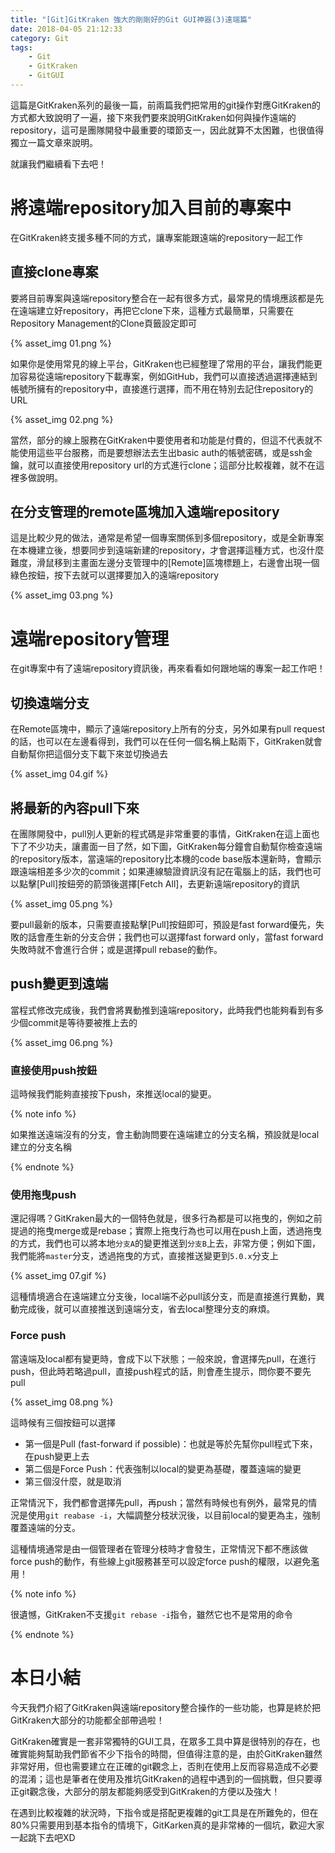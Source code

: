 ```yaml
---
title: "[Git]GitKraken 強大的剛剛好的Git GUI神器(3)遠端篇"
date: 2018-04-05 21:12:33
category: Git
tags:
	- Git
	- GitKraken
	- GitGUI
---
```


這篇是GitKraken系列的最後一篇，前兩篇我們把常用的git操作對應GitKraken的方式都大致說明了一遍，接下來我們要來說明GitKraken如何與操作遠端的repository，這可是團隊開發中最重要的環節支一，因此就算不太困難，也很值得獨立一篇文章來說明。

就讓我們繼續看下去吧！

<!-- more -->

# 將遠端repository加入目前的專案中

在GitKraken終支援多種不同的方式，讓專案能跟遠端的repository一起工作

## 直接clone專案

要將目前專案與遠端repository整合在一起有很多方式，最常見的情境應該都是先在遠端建立好repository，再把它clone下來，這種方式最簡單，只需要在Repository Management的Clone頁籤設定即可

{% asset_img 01.png %}

如果你是使用常見的線上平台，GitKraken也已經整理了常用的平台，讓我們能更加容易從遠端repository下載專案，例如GitHub，我們可以直接透過選擇連結到帳號所擁有的repository中，直接進行選擇，而不用在特別去記住repository的URL

{% asset_img 02.png %}

當然，部分的線上服務在GitKraken中要使用者和功能是付費的，但這不代表就不能使用這些平台服務，而是要想辦法去生出basic auth的帳號密碼，或是ssh金鑰，就可以直接使用repository url的方式進行clone；這部分比較複雜，就不在這裡多做說明。

## 在分支管理的remote區塊加入遠端repository

這是比較少見的做法，通常是希望一個專案關係到多個repository，或是全新專案在本機建立後，想要同步到遠端新建的repository，才會選擇這種方式，也沒什麼難度，滑鼠移到主畫面左邊分支管理中的[Remote]區塊標題上，右邊會出現一個綠色按鈕，按下去就可以選擇要加入的遠端repository

{% asset_img 03.png %}

# 遠端repository管理

在git專案中有了遠端repository資訊後，再來看看如何跟地端的專案一起工作吧！

## 切換遠端分支

在Remote區塊中，顯示了遠端repository上所有的分支，另外如果有pull request的話，也可以在左邊看得到，我們可以在任何一個名稱上點兩下，GitKraken就會自動幫你把這個分支下載下來並切換過去

{% asset_img 04.gif %}

## 將最新的內容pull下來

在團隊開發中，pull別人更新的程式碼是非常重要的事情，GitKraken在這上面也下了不少功夫，讓畫面一目了然，如下圖，GitKraken每分鐘會自動幫你檢查遠端的repository版本，當遠端的repository比本機的code base版本還新時，會顯示跟遠端相差多少次的commit；如果連線驗證資訊沒有記在電腦上的話，我們也可以點擊[Pull]按鈕旁的箭頭後選擇[Fetch All]，去更新遠端repository的資訊

{% asset_img 05.png %}

要pull最新的版本，只需要直接點擊[Pull]按鈕即可，預設是fast forward優先，失敗的話會產生新的分支合併；我們也可以選擇fast forward only，當fast forward失敗時就不會進行合併；或是選擇pull rebase的動作。

## push變更到遠端

當程式修改完成後，我們會將異動推到遠端repository，此時我們也能夠看到有多少個commit是等待要被推上去的

{% asset_img 06.png %}

### 直接使用push按鈕

這時候我們能夠直接按下push，來推送local的變更。

{% note info %}

如果推送遠端沒有的分支，會主動詢問要在遠端建立的分支名稱，預設就是local建立的分支名稱

{% endnote %}

### 使用拖曳push

還記得嗎？GitKraken最大的一個特色就是，很多行為都是可以拖曳的，例如之前提過的拖曳merge或是rebase；實際上拖曳行為也可以用在push上面，透過拖曳的方式，我們也可以將本地`分支A`的變更推送到`分支B`上去，非常方便；例如下圖，我們能將`master`分支，透過拖曳的方式，直接推送變更到`5.0.x`分支上

{% asset_img 07.gif %}

這種情境適合在遠端建立分支後，local端不必pull該分支，而是直接進行異動，異動完成後，就可以直接推送到遠端分支，省去local整理分支的麻煩。

### Force push

當遠端及local都有變更時，會成下以下狀態；一般來說，會選擇先pull，在進行push，但此時若略過pull，直接push程式的話，則會產生提示，問你要不要先pull

{% asset_img 08.png %}

這時候有三個按鈕可以選擇

-   第一個是Pull (fast-forward if possible)：也就是等於先幫你pull程式下來，在push變更上去
-   第二個是Force Push：代表強制以local的變更為基礎，覆蓋遠端的變更
-   第三個沒什麼，就是取消

正常情況下，我們都會選擇先pull，再push；當然有時候也有例外，最常見的情況是使用`git reabase -i`，大幅調整分枝狀況後，以目前local的變更為主，強制覆蓋遠端的分支。

這種情境通常是由一個管理者在管理分枝時才會發生，正常情況下都不應該做force push的動作，有些線上git服務甚至可以設定force push的權限，以避免濫用！

{% note info %}

很遺憾，GitKraken不支援`git rebase -i`指令，雖然它也不是常用的命令

{% endnote %}

# 本日小結

今天我們介紹了GitKraken與遠端repository整合操作的一些功能，也算是終於把GitKraken大部分的功能都全部帶過啦！

GitKraken確實是一套非常獨特的GUI工具，在眾多工具中算是很特別的存在，也確實能夠幫助我們節省不少下指令的時間，但值得注意的是，由於GitKraken雖然非常好用，但也需要建立在正確的git觀念上，否則在使用上反而容易造成不必要的混淆；這也是筆者在使用及推坑GitKraken的過程中遇到的一個挑戰，但只要導正git觀念後，大部分的朋友都能夠感受到GitKraken的方便以及強大！

在遇到比較複雜的狀況時，下指令或是搭配更複雜的git工具是在所難免的，但在80%只需要用到基本指令的情境下，GitKarken真的是非常棒的一個坑，歡迎大家一起跳下去吧XD